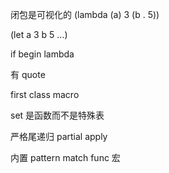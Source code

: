 闭包是可视化的 (lambda (a) 3 (b . 5))

(let a 3 b 5 ...)

if
begin
lambda

有 quote

first class macro

set 是函数而不是特殊表

严格尾递归
partial apply

内置 pattern match
func 宏
